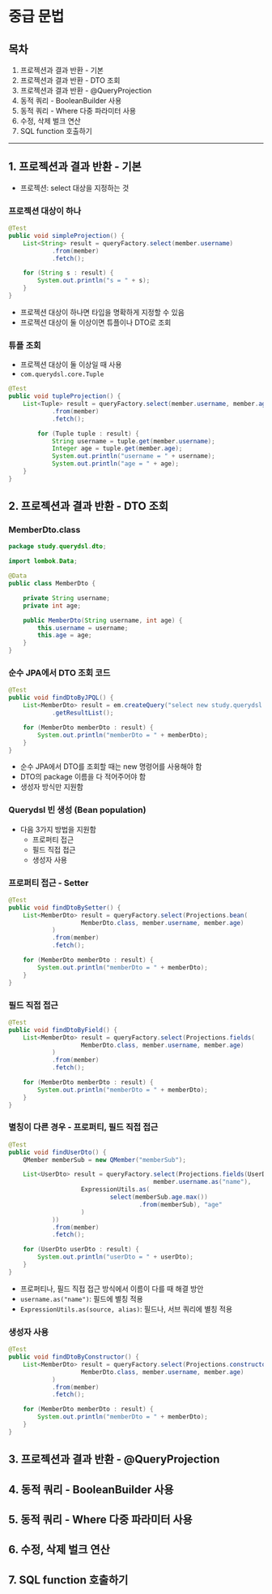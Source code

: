 # 중급 문법



## 목차

1. 프로젝션과 결과 반환 - 기본
2. 프로젝션과 결과 반환 - DTO 조회
3. 프로젝션과 결과 반환 - @QueryProjection
4. 동적 쿼리 - BooleanBuilder 사용
5. 동적 쿼리 - Where 다중 파라미터 사용
6. 수정, 삭제 벌크 연산
7. SQL function 호출하기

------



## 1. 프로젝션과 결과 반환 - 기본

- 프로젝션: select 대상을 지정하는 것

### 프로젝션 대상이 하나

```java
@Test
public void simpleProjection() {
    List<String> result = queryFactory.select(member.username)
            .from(member)
            .fetch();

    for (String s : result) {
        System.out.println("s = " + s);
    }
}
```

- 프로젝션 대상이 하나면 타입을 명확하게 지정할 수 있음
- 프로젝션 대상이 둘 이상이면 튜플이나 DTO로 조회

### 튜플 조회

- 프로젝션 대상이 둘 이상일 때 사용
- `com.querydsl.core.Tuple`

```java
@Test
public void tupleProjection() {
    List<Tuple> result = queryFactory.select(member.username, member.age)
            .from(member)
            .fetch();

		for (Tuple tuple : result) {
		    String username = tuple.get(member.username);
		    Integer age = tuple.get(member.age);
		    System.out.println("username = " + username);
		    System.out.println("age = " + age);
    }
}
```



## 2. 프로젝션과 결과 반환 - DTO 조회

### MemberDto.class

```java
package study.querydsl.dto;

import lombok.Data;

@Data
public class MemberDto {

    private String username;
    private int age;

    public MemberDto(String username, int age) {
        this.username = username;
        this.age = age;
    }
}
```



### 순수 JPA에서 DTO 조회 코드

```java
@Test
public void findDtoByJPQL() {
    List<MemberDto> result = em.createQuery("select new study.querydsl.dto.MemberDto(m.username, m.age) from Member m", MemberDto.class)
            .getResultList();

    for (MemberDto memberDto : result) {
        System.out.println("memberDto = " + memberDto);
    }
}
```

- 순수 JPA에서 DTO를 조회할 때는 new 명령어를 사용해야 함
- DTO의 package 이름을 다 적어주어야 함
- 생성자 방식만 지원함



### Querydsl 빈 생성 (Bean population)

- 다음 3가지 방법을 지원함
  - 프로퍼티 접근
  - 필드 직접 접근
  - 생성자 사용



### 프로퍼티 접근 - Setter

```java
@Test
public void findDtoBySetter() {
    List<MemberDto> result = queryFactory.select(Projections.bean(
                    MemberDto.class, member.username, member.age)
            )
            .from(member)
            .fetch();

    for (MemberDto memberDto : result) {
        System.out.println("memberDto = " + memberDto);
    }
}
```



### 필드 직접 접근

```java
@Test
public void findDtoByField() {
    List<MemberDto> result = queryFactory.select(Projections.fields(
                    MemberDto.class, member.username, member.age)
            )
            .from(member)
            .fetch();

    for (MemberDto memberDto : result) {
        System.out.println("memberDto = " + memberDto);
    }
}
```



### 별칭이 다른 경우 - 프로퍼티, 필드 직접 접근

```java
@Test
public void findUserDto() {
    QMember memberSub = new QMember("memberSub");

    List<UserDto> result = queryFactory.select(Projections.fields(UserDto.class, 
										member.username.as("name"),
                    ExpressionUtils.as(
                            select(memberSub.age.max())
                                    .from(memberSub), "age"
                    )
            ))
            .from(member)
            .fetch();

    for (UserDto userDto : result) {
        System.out.println("userDto = " + userDto);
    }
}
```

- 프로퍼티나, 필드 직접 접근 방식에서 이름이 다를 때 해결 방안
- `username.as("name")`: 필드에 별칭 적용
- `ExpressionUtils.as(source, alias)`: 필드나, 서브 쿼리에 별칭 적용



### 생성자 사용

```java
@Test
public void findDtoByConstructor() {
    List<MemberDto> result = queryFactory.select(Projections.constructor(
                    MemberDto.class, member.username, member.age)
            )
            .from(member)
            .fetch();

    for (MemberDto memberDto : result) {
        System.out.println("memberDto = " + memberDto);
    }
}
```



## 3. 프로젝션과 결과 반환 - @QueryProjection

## 4. 동적 쿼리 - BooleanBuilder 사용

## 5. 동적 쿼리 - Where 다중 파라미터 사용

## 6. 수정, 삭제 벌크 연산

## 7. SQL function 호출하기

